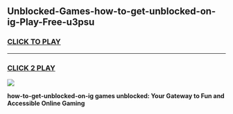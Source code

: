 
## Unblocked-Games-how-to-get-unblocked-on-ig-Play-Free-u3psu
<h3>
<a href="https://premium76.site?title=how-to-get-unblocked-on-ig&ref=18A1">CLICK TO PLAY</a></h3>
<hr>

<h3>
<a href="https://premium76.site?title=how-to-get-unblocked-on-ig&ref=18A1">CLICK 2 PLAY</a>
  
</h3>

<a href="https://premium76.site?title=how-to-get-unblocked-on-ig&ref=18A1"><img src="https://clearcache.store/games.png"></a>


**how-to-get-unblocked-on-ig games unblocked: Your Gateway to Fun and Accessible Online Gaming**
